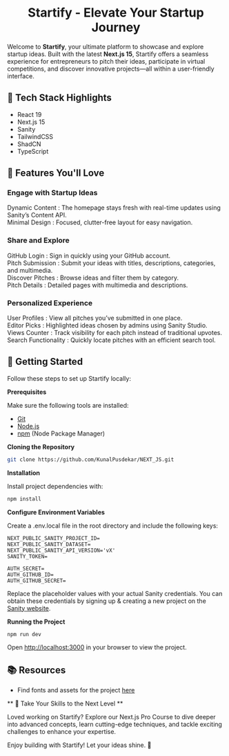 <div align="center">
<h1 align="center">Startify - Elevate Your Startup Journey </h1>
</div>

Welcome to **Startify**, your ultimate platform to showcase and explore startup ideas. Built with the latest **Next.js 15**, Startify offers a seamless experience for entrepreneurs to pitch their ideas, participate in virtual competitions, and discover innovative projects—all within a user-friendly interface.


## <a name="tech-stack">🔧 Tech Stack Highlights</a>

- React 19
- Next.js 15
- Sanity
- TailwindCSS
- ShadCN
- TypeScript


## <a name="features">🌟 Features You'll Love</a>

<h3>Engage with Startup Ideas</h3>
Dynamic Content : The homepage stays fresh with real-time updates using Sanity’s Content API.<br>
Minimal Design : Focused, clutter-free layout for easy navigation.
<br>

<h3>Share and Explore</h3>
GitHub Login : Sign in quickly using your GitHub account.<br>
Pitch Submission : Submit your ideas with titles, descriptions, categories, and multimedia.<br>
Discover Pitches : Browse ideas and filter them by category.<br>
Pitch Details : Detailed pages with multimedia and descriptions.
<br>

<h3>Personalized Experience</h3>
User Profiles : View all pitches you’ve submitted in one place.<br>
Editor Picks : Highlighted ideas chosen by admins using Sanity Studio.<br>
Views Counter : Track visibility for each pitch instead of traditional upvotes.<br>
Search Functionality : Quickly locate pitches with an efficient search tool.



## <a name="getting-started">🚀 Getting Started</a>
Follow these steps to set up Startify locally:

**Prerequisites**

Make sure the following tools are installed:

- [Git](https://git-scm.com/)
- [Node.js](https://nodejs.org/en)
- [npm](https://www.npmjs.com/) (Node Package Manager)

**Cloning the Repository**

```bash
git clone https://github.com/KunalPusdekar/NEXT_JS.git
```

**Installation**

Install project dependencies with:

```bash
npm install
```


**Configure Environment Variables**

Create a .env.local file in the root directory and include the following keys:

```env
NEXT_PUBLIC_SANITY_PROJECT_ID=
NEXT_PUBLIC_SANITY_DATASET=
NEXT_PUBLIC_SANITY_API_VERSION='vX'
SANITY_TOKEN=

AUTH_SECRET= 
AUTH_GITHUB_ID=
AUTH_GITHUB_SECRET=
```

Replace the placeholder values with your actual Sanity credentials. You can obtain these credentials by signing up &
creating a new project on the [Sanity website](https://www.sanity.io/).

**Running the Project**

```bash
npm run dev
```

Open [http://localhost:3000](http://localhost:3000) in your browser to view the project.


## <a name="links">📚 Resources</a>

- Find fonts and assets for the project [here](https://drive.google.com/file/d/1OEFHnEq5pQFP86u8FOBLBBNxKPsbjjqU/view?usp=sharing)



** <a name="more">🔄 Take Your Skills to the Next Level </a> **

Loved working on Startify? Explore our Next.js Pro Course to dive deeper into advanced concepts, learn cutting-edge techniques, and tackle exciting challenges to enhance your expertise.

Enjoy building with Startify! Let your ideas shine. 🚀
